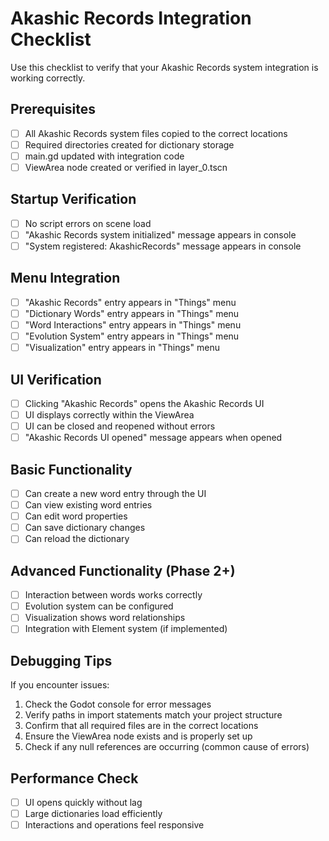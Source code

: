 # Akashic Records Integration Checklist

Use this checklist to verify that your Akashic Records system integration is working correctly.

## Prerequisites

- [ ] All Akashic Records system files copied to the correct locations
- [ ] Required directories created for dictionary storage
- [ ] main.gd updated with integration code
- [ ] ViewArea node created or verified in layer_0.tscn

## Startup Verification

- [ ] No script errors on scene load
- [ ] "Akashic Records system initialized" message appears in console
- [ ] "System registered: AkashicRecords" message appears in console

## Menu Integration

- [ ] "Akashic Records" entry appears in "Things" menu
- [ ] "Dictionary Words" entry appears in "Things" menu
- [ ] "Word Interactions" entry appears in "Things" menu
- [ ] "Evolution System" entry appears in "Things" menu
- [ ] "Visualization" entry appears in "Things" menu

## UI Verification

- [ ] Clicking "Akashic Records" opens the Akashic Records UI
- [ ] UI displays correctly within the ViewArea
- [ ] UI can be closed and reopened without errors
- [ ] "Akashic Records UI opened" message appears when opened

## Basic Functionality

- [ ] Can create a new word entry through the UI
- [ ] Can view existing word entries
- [ ] Can edit word properties
- [ ] Can save dictionary changes
- [ ] Can reload the dictionary

## Advanced Functionality (Phase 2+)

- [ ] Interaction between words works correctly
- [ ] Evolution system can be configured
- [ ] Visualization shows word relationships
- [ ] Integration with Element system (if implemented)

## Debugging Tips

If you encounter issues:

1. Check the Godot console for error messages
2. Verify paths in import statements match your project structure
3. Confirm that all required files are in the correct locations
4. Ensure the ViewArea node exists and is properly set up
5. Check if any null references are occurring (common cause of errors)

## Performance Check

- [ ] UI opens quickly without lag
- [ ] Large dictionaries load efficiently
- [ ] Interactions and operations feel responsive